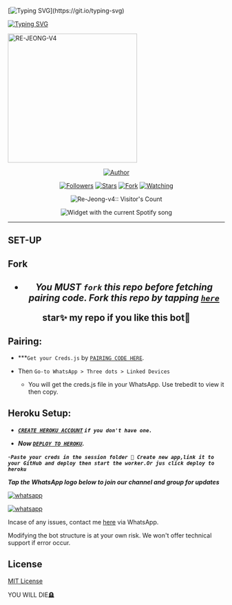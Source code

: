 [![Typing SVG](https://readme-typing-svg.herokuapp.com?font=Rockstar-ExtraBold&size=30&pause=1000&color=0000FF&center=true&vCenter=true&width=500&height=60&lines=HOLLA+WELCOME+TO+THIS+REPO!)](https://git.io/typing-svg)

   [![Typing SVG](https://readme-typing-svg.herokuapp.com?font=Rockstar-ExtraBold&color=F33A6A&lines=FORK+AND+MAYBE+GIVE+US+A+STAR)](https://git.io/typing-svg)





<a
href="https://whatsapp.com/channel/0029ValVRdpI1rcfS1rAJq3h">
 <img alt="RE-JEONG-V4" height="300" src="https://telegra.ph/file/019207dd7bf306d343b7e.jpg">
  
</p>
<p align="center">
<a href="https://github.com/Guanxii1"><img title="Author" src="https://img.shields.io/badge/Re-Jeong-v4-black?style=for-the-badge&logo=twitter"></a>
<p/>
<p align="center">
<a href="https://github.com/Guanxii1?tab=followers"><img title="Followers" src="https://img.shields.io/github/followers/Guanxii1?label=Followers&style=social"></a>
<a href="https://github.com/Guanxii1/Re-Jeong-v4/stargazers/"><img title="Stars" src="https://img.shields.io/github/stars/Guanxii1/Re-Jeong-v4?&style=social"></a>
<a href="https://github.com/Guanxii/Re-Jeong-v4/network/members"><img title="Fork" src="https://img.shields.io/github/forks/Guanxii1/Re-Jeong-v4?style=social"></a>
<a href="https://github.com/Guanxii1/Re-Jeong-v4/watchers"><img title="Watching" src="https://img.shields.io/github/watchers/Guanxii1/Re-Jeong-v4?label=Watching&style=social"></a>
</p>


  </p>
<p align="center"><img src="https://profile-counter.glitch.me/{Re-Jeong}/count.svg" alt="Re-Jeong-v4:: Visitor's Count"/></p>


  <div align="center">
  <img src="https://spogit.vercel.app/api?theme=dark&rainbow=true&scan=true" alt="Widget with the current Spotify song"  />
</div>


---


 ## SET-UP

## Fork

<h2 align="center">   

- ***You MUST `fork` this repo before fetching pairing code. Fork this repo by tapping  [`here`](https://github.com/Guanxii1/Re-jeong-v4/fork)***

**star✨ my repo if you like this bot🤖**


## Pairing:


- ***`Get your Creds.js` by  [`PAIRING CODE HERE`](https://taira-web-service.onrender.com).



- Then `Go-to WhatsApp > Three dots > Linked Devices`
   - You will get the creds.js file in your WhatsApp. Use trebedit to view it then copy.
 


## Heroku Setup:

   - ***[`CREATE HEROKU ACCOUNT`](https://signup.heroku.com/) `if you don't have one.`***


- ***Now [`DEPLOY TO HEROKU`](https://dashboard.heroku.com/new?template=https://github.com/Guanxii1/Re-Jeong-v4).***

-***`Paste your creds in the session folder 📁 Create new app,link it to your GitHub and deploy then start the worker.Or jus click deploy to heroku `***



***Tap the WhatsApp logo below to join our channel and group for updates***

<p align="left">
  <a aria-label="Join our channel for updates" href="https://whatsapp.com/channel/0029ValVRdpI1rcfS1rAJq3h" target="_blank">
    <img alt="whatsapp" src="https://img.shields.io/badge/CHANNEL-25D366?style=for-the-badge&logo=whatsapp&logoColor=white" />
  </a>

<p align="left">
  <a aria-label="Join our group for updates" href="https://chat.whatsapp.com/DuQU3pbRi4s6kwd5SW5der" target="_blank">
    <img alt="whatsapp" src="https://img.shields.io/badge/WA GROUP-25D366?style=for-the-badge&logo=whatsapp&logoColor=white" />
  </a>


Incase of any issues, contact me  [here](https://wa.me/+27623649420) via WhatsApp.

Modifying the bot structure is at your own risk. We won't offer technical support if error occur.


## License

[MIT License](https://github.com/Guanxii1/Re-Jeong-v4/blob/main/LICENSE)

YOU WILL DIE🪦


